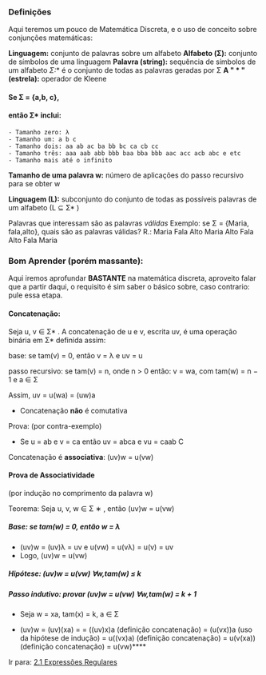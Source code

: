 ### Definições 

Aqui teremos um pouco de Matemática Discreta, e o uso de conceito sobre conjunções matemáticas:

**Linguagem:** conjunto de palavras sobre um alfabeto 
**Alfabeto (Σ):** conjunto de símbolos de uma linguagem 
**Palavra (string):** sequência de símbolos de um alfabeto
**Σ*:** é o conjunto de todas as palavras geradas por Σ 
**A " * " (estrela):** operador de Kleene

#### Se Σ = {a,b, c}, 

#### então Σ* inclui: 
	- Tamanho zero: λ 
	- Tamanho um: a b c 
	- Tamanho dois: aa ab ac ba bb bc ca cb cc 
	- Tamanho três: aaa aab abb bbb baa bba bbb aac acc acb abc e etc
	- Tamanho mais até o infinito

**Tamanho de uma palavra w:** número de aplicações do passo recursivo para se obter w

**Linguagem (L):** subconjunto do conjunto de todas as possíveis palavras de um alfabeto (L ⊆ Σ* )

Palavras que interessam são as palavras *válidas* 
	Exemplo: se Σ = {Maria, fala,alto}, quais são as palavras válidas?
		R.: Maria Fala Alto
			Maria Alto Fala
				Alto Fala Maria
	

### Bom Aprender (porém massante):

Aqui iremos aprofundar **BASTANTE** na matemática discreta, aproveito falar que a partir daqui, o requisito é sim saber o básico sobre, caso contrario: pule essa etapa.
#### Concatenação:

Seja u, v ∈ Σ* . A concatenação de u e v, escrita uv, é uma operação binária em Σ* definida assim: 

base: se tam(v) = 0, então v = λ e uv = u 

passo recursivo: se tam(v) = n, onde n > 0 então: 
v = wa, com tam(w) = n − 1 e a ∈ Σ 

Assim, uv = u(wa) = (uw)a 

- Concatenação **não** é comutativa

Prova: (por contra-exemplo) 
- Se u = ab e v = ca então uv = abca e vu = caab C

Concatenação é **associativa**: (uv)w = u(vw)

#### Prova de Associatividade 
(por indução no comprimento da palavra w) 

Teorema: Seja u, v, w ∈ Σ ∗ , então (uv)w = u(vw) 

##### Base: se tam(w) = 0, então w = λ 
- (uv)w = (uv)λ = uv e u(vw) = u(vλ) = u(v) = uv 
- Logo, (uv)w = u(vw) 

##### Hipótese: (uv)w = u(vw) ∀w,tam(w) ≤ k 

##### Passo indutivo: provar (uv)w = u(vw) ∀w,tam(w) = k + 1 

- Seja w = xa, tam(x) = k, a ∈ Σ 

- (uv)w = (uv)(xa) = 
	= ((uv)x)a (definição concatenação) 
	= (u(vx))a (uso da hipótese de indução) 
	= u((vx)a) (definição concatenação) 
	= u(v(xa)) (definição concatenação) 
	= u(vw)****

Ir para: [2.1 Expressões Regulares](../2-linguagem-regulares/1-expressoes-regulares.md)
